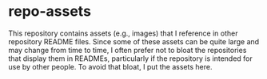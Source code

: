 # repo-assets

This repository contains assets (e.g., images) that I reference in
other repository README files. Since some of these assets can be quite
large and may change from time to time, I often prefer not to bloat
the repositories that display them in READMEs, particularly if the
repository is intended for use by other people. To avoid that bloat, I
put the assets here.
